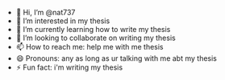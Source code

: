 - 👋 Hi, I’m @nat737
- 👀 I’m interested in my thesis
- 🌱 I’m currently learning how to write my thesis
- 💞️ I’m looking to collaborate on writing my thesis
- 📫 How to reach me: help me with me thesis
- 😄 Pronouns: any as long as ur talking with me abt my thesis
- ⚡ Fun fact: i'm writing my thesis

<!---
nat737/nat737 is a ✨ special ✨ repository because its `README.md` (this file) appears on your GitHub profile.
You can click the Preview link to take a look at your changes.
--->
